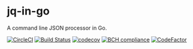 # jq-in-go

A command line JSON processor in Go.

[![CircleCI](https://circleci.com/gh/amitkr0201/jq-in-go.svg?style=svg)](https://circleci.com/gh/amitkr0201/jq-in-go) [![Build Status](https://travis-ci.com/amitkr0201/jq-in-go.svg?branch=master)](https://travis-ci.com/amitkr0201/jq-in-go) [![codecov](https://codecov.io/gh/amitkr0201/jq-in-go/branch/master/graph/badge.svg)](https://codecov.io/gh/amitkr0201/jq-in-go) [![BCH compliance](https://bettercodehub.com/edge/badge/amitkr0201/jq-in-go?branch=master)](https://bettercodehub.com/) [![CodeFactor](https://www.codefactor.io/repository/github/amitkr0201/jq-in-go/badge)](https://www.codefactor.io/repository/github/amitkr0201/jq-in-go)